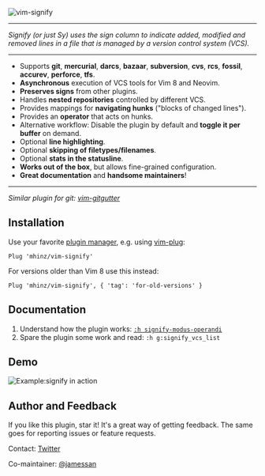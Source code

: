 ![vim-signify](https://raw.githubusercontent.com/mhinz/vim-signify/master/pictures/signify-logo.png)

---

_Signify (or just Sy) uses the sign column to indicate added, modified and
removed lines in a file that is managed by a version control system (VCS)._

---

- Supports **git**, **mercurial**, **darcs**, **bazaar**, **subversion**,
  **cvs**, **rcs**, **fossil**, **accurev**, **perforce**, **tfs**.
- **Asynchronous** execution of VCS tools for Vim 8 and Neovim.
- **Preserves signs** from other plugins.
- Handles **nested repositories** controlled by different VCS.
- Provides mappings for **navigating hunks** ("blocks of changed lines").
- Provides an **operator** that acts on hunks.
- Alternative workflow: Disable the plugin by default and **toggle it per
  buffer** on demand.
- Optional **line highlighting**.
- Optional **skipping of filetypes/filenames**.
- Optional **stats in the statusline**.
- **Works out of the box**, but allows fine-grained configuration.
- **Great documentation** and **handsome maintainers**!

---

_Similar plugin for git: [vim-gitgutter](https://github.com/airblade/vim-gitgutter)_

## Installation

Use your favorite [plugin
manager](https://github.com/mhinz/vim-galore#managing-plugins), e.g. using
[vim-plug](https://github.com/junegunn/vim-plug):

    Plug 'mhinz/vim-signify'

For versions older than Vim 8 use this instead:

    Plug 'mhinz/vim-signify', { 'tag': 'for-old-versions' }

## Documentation

1. Understand how the plugin works:
   [`:h signify-modus-operandi`](https://github.com/mhinz/vim-signify/blob/master/doc/signify.txt#L52)
1. Spare the plugin some work and read: `:h g:signify_vcs_list`

## Demo

![Example:signify in action](https://raw.githubusercontent.com/mhinz/vim-signify/master/pictures/signify-demo.gif)

## Author and Feedback

If you like this plugin, star it! It's a great way of getting feedback. The same
goes for reporting issues or feature requests.

Contact: [Twitter](https://twitter.com/_mhinz_)

Co-maintainer: [@jamessan](https://github.com/jamessan)
